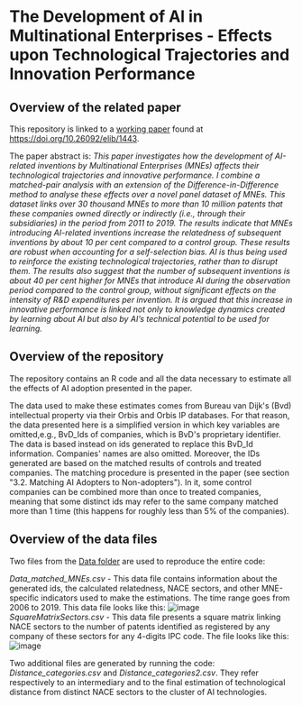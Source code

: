 # The Development of Al in Multinational Enterprises - Effects upon Technological Trajectories and Innovation Performance #

## Overview of the related paper ##
This repository is linked to a [working paper](https://doi.org/10.26092/elib/1443) found at https://doi.org/10.26092/elib/1443.

The paper abstract is:
*This paper investigates how the development of AI-related inventions by Multinational Enterprises (MNEs) affects their technological trajectories and innovative performance. I combine a matched-pair analysis with an extension of the Difference-in-Difference method to analyse these effects over a novel panel dataset of MNEs. This dataset links over 30 thousand MNEs to more than 10 million patents that these companies owned directly or indirectly (i.e., through their subsidiaries) in the period from 2011 to 2019. The results indicate that MNEs introducing AI-related inventions increase the relatedness of subsequent inventions by about 10 per cent compared to a control group. These results are robust when accounting for a self-selection bias. AI is thus being used to reinforce the existing technological trajectories, rather than to disrupt them. The results also suggest that the number of subsequent inventions is about 40 per cent higher for MNEs that introduce AI during the observation period compared to the control group, without significant effects on the intensity of R&D expenditures per invention. It is argued that this increase in innovative performance is linked not only to knowledge dynamics created by learning about AI but also by AI’s technical potential to be used for learning.*

## Overview of the repository ##
The repository contains an R code and all the data necessary to estimate all the effects of AI adoption presented in the paper. 

The data used to make these estimates comes from Bureau van Dijk's (Bvd) intellectual property via their Orbis and Orbis IP databases. For that reason, the data presented here is a simplified version in which key variables are omitted,e.g., BvD_Ids of companies, which is BvD's proprietary identifier. The data is based instead on ids generated to replace this BvD_Id information. Companies' names are also omitted. Moreover, the IDs generated are based on the matched results of controls and treated companies. The matching procedure is presented in the paper (see section "3.2. Matching AI Adopters to Non-adopters"). In it, some control companies can be combined more than once to treated companies, meaning that some distinct ids may refer to the same company matched more than 1 time (this happens for roughly less than 5% of the companies).

## Overview of the data files ##
Two files from the [Data folder](https://github.com/matheusleusin/AI_and_MNEs/tree/main/Data) are used to reproduce the entire code:

*Data_matched_MNEs.csv* - This data file contains information about the generated ids, the calculated relatedness, NACE sectors, and other MNE-specific indicators used to make the estimations. The time range goes from 2006 to 2019. This data file looks like this:
![image](https://user-images.githubusercontent.com/58182885/158807937-76bb68f0-4778-423d-8cc1-c6a8fa9f3dff.png)
*SquareMatrixSectors.csv* - This data file presents a square matrix linking NACE sectors to the number of patents identified as registered by any company of these sectors for any 4-digits IPC code. The file looks like this:
![image](https://user-images.githubusercontent.com/58182885/158806643-2223ead0-b47b-46e8-898d-662cf28539d3.png)

Two additional files are generated by running the code: *Distance_categories.csv* and *Distance_categories2.csv*. They refer  respectively to an intermediary and to the final estimation of technological distance from distinct NACE sectors to the cluster of AI technologies.
